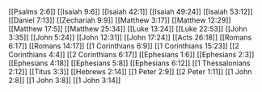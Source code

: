 [[Psalms 2:6]]
[[Isaiah 9:6]]
[[Isaiah 42:1]]
[[Isaiah 49:24]]
[[Isaiah 53:12]]
[[Daniel 7:13]]
[[Zechariah 9:9]]
[[Matthew 3:17]]
[[Matthew 12:29]]
[[Matthew 17:5]]
[[Matthew 25:34]]
[[Luke 13:24]]
[[Luke 22:53]]
[[John 3:35]]
[[John 5:24]]
[[John 12:31]]
[[John 17:24]]
[[Acts 26:18]]
[[Romans 6:17]]
[[Romans 14:17]]
[[1 Corinthians 6:9]]
[[1 Corinthians 15:23]]
[[2 Corinthians 4:4]]
[[2 Corinthians 6:17]]
[[Ephesians 1:6]]
[[Ephesians 2:3]]
[[Ephesians 4:18]]
[[Ephesians 5:8]]
[[Ephesians 6:12]]
[[1 Thessalonians 2:12]]
[[Titus 3:3]]
[[Hebrews 2:14]]
[[1 Peter 2:9]]
[[2 Peter 1:11]]
[[1 John 2:8]]
[[1 John 3:8]]
[[1 John 3:14]]
